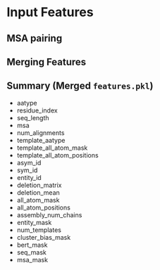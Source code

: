 # Input Features

## MSA pairing

## Merging Features

## Summary (Merged `features.pkl`)

- aatype
- residue_index
- seq_length
- msa
- num_alignments
- template_aatype
- template_all_atom_mask
- template_all_atom_positions
- asym_id
- sym_id
- entity_id
- deletion_matrix
- deletion_mean
- all_atom_mask
- all_atom_positions
- assembly_num_chains
- entity_mask
- num_templates
- cluster_bias_mask
- bert_mask
- seq_mask
- msa_mask
